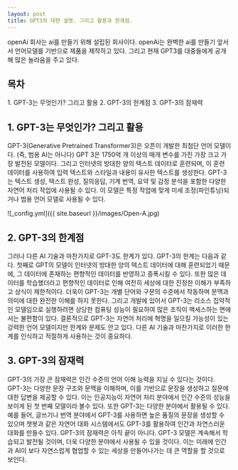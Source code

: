 ```yaml
---
layout: post
title: GPT3의 대한 설명. 그리고 활용과 한계점.
---
```


openAi 회사는 ai를 만들기 위해 설립된 회사이다. openAi는  완벽한 ai를 만들기 앞서서 언어모델를 기반으로 제품을 제작하고 있다.
그리고 현재 GPT3를 대중들에게 공개해 많은 놀라움을 주고 있다.

<h2>목차</h2>
1. GPT-3는 무엇인가? 그리고 활용
2. GPT-3의 한계점
3. GPT-3의 잠재력

<h2>1. GPT-3는 무엇인가? 그리고 활용</h2>

GPT-3(Generative Pretrained Transformer3)은 오픈이 개발한 최첨단 언어 모델이다. (즉, 범용 AI는 아니다)
GPT 3은 1750억 개 이상의 매개 변수를 가진 가장 크고 가장 발전된 모델이다.
그리고 인터넷의 방대한 양의 텍스트 데이터로 훈련되며, 이 훈련 데이터를 사용하여 입력 텍스트와 스타일과 내용이 유사한 텍스트를 생성한다. GPT-3는 텍스트 생성, 텍스트 완성, 질의응답, 기계 번역, 요약 및 감정 분석을 포함한 다양한 자연어 처리 작업에 사용될 수 있다. 이 모델은 특정 작업에 맞게 미세 조정(파인튜닝)되거나 범용 언어 모델로 사용될 수 있다.

![_config.yml]({{ site.baseurl }}/images/Open-A.jpg)


<h2>2. GPT-3의 한계점</h2>

그러나 다른 AI 기술과 마찬가지로 GPT-3도 한계가 있다. GPT-3의 한계는 다음과 같다.
첫째로 GPT의 모델이 인터넷의 방대한 양의 텍스트 데이터에 대해 훈련되었기 때문에, 그 데이터에 존재하는 편향적인 데이터를 반영하고 증폭시킬 수 있다. 또한 많은 데이터를 학습했더라고 편향적인 데이터로 인해 여전히 세상에 대한 진정한 이해가 부족하고 상식이 제한적이다. 더욱이 GPT-3는 개별 단어와 구문의 수준에서 작동하며 문맥과 의미에 대한 완전한 이해를 하지 못한다.
그리고 개발에 있어서 GPT-3는 리소스 집약적인 모델임으로 실행하려면 상당한 컴퓨팅 성능이 필요하여 많은 조직이 액세스하는 면에서는 불편함이 있다.
결론적으로 GPT-3는 자연어 처리에 혁명을 일으킬 가능성이 있는 강력한 언어 모델이지만 한계와 문제도 안고 있다. 
다른 AI 기술과 마찬가지로 이러한 한계를 인식하고 적절하게 사용하는 것이 중요하다.


<h2>3. GPT-3의 잠재력</h2>
GPT-3의 가장 큰 잠재력은 인간 수준의 언어 이해 능력을 지닐 수 있다는 것이다. GPT-3는 다양한 문장 구조와 문맥을 이해하며, 이를 기반으로 문장을 생성하고 질문에 대한 답변을 제공할 수 있다. 이는 인공지능이 자연어 처리 분야에서 인간 수준의 성능을 보이게 된 첫 번째 모델이라 볼수 있다.
또한 GPT-3는 다양한 분야에서 활용될 수 있다. 예를 들어, 글쓰기나 번역 분야에서 GPT-3를 사용하면 높은 품질의 문장을 생성할 수 있으며 챗봇과 같은 자연어 대화 시스템에서도 GPT-3를 활용하여 인간과 자연스러운 대화를 만들수 있다.
GPT-3의 잠재력은 아직 끝이 아니다. GPT-3 모델은 계속해서 학습되고 발전될 것이며, 더욱 다양한 분야에서 사용될 수 있을 것이다. 이는 미래에 인간과 AI이 보다 자연스럽게 협업할 수 있는 세상을 만들어나가는 데 큰 역할을 할 것으로 보인다.
